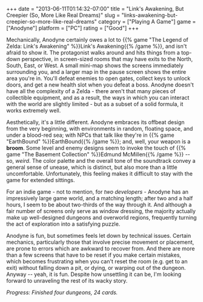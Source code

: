 +++
date = "2013-06-11T01:14:32-07:00"
title = "Link's Awakening, But Creepier (So, More Like Real Dreams)"
slug = "links-awakening-but-creepier-so-more-like-real-dreams"
category = ["Playing A Game"]
game = ["Anodyne"]
platform = ["PC"]
rating = ["Good"]
+++

Mechanically, Anodyne certainly owes a lot to {{% game "The Legend of Zelda: Link's Awakening" %}}Link's Awakening{{% /game %}}, and isn't afraid to show it.  The protagonist walks around and hits things from a top-down perspective, in screen-sized rooms that may have exits to the North, South, East, or West.  A small mini-map shows the screens immediately surrounding you, and a larger map in the pause screen shows the entire area you're in.  You'll defeat enemies to open gates, collect keys to unlock doors, and get a new health slot when you defeat a boss.  Anodyne doesn't have all the complexity of a Zelda - there aren't that many pieces of collectible equipment, and as a result, the ways in which you can interact with the world are slightly limited - but as a subset of a solid formula, it works extremely well.

Aesthetically, it's a little different.  Anodyne embraces its offbeat design from the very beginning, with environments in random, floating space, and under a blood-red sea; with NPCs that talk like they're in {{% game "EarthBound" %}}EarthBound{{% /game %}}; and, well, your weapon is a <b>broom</b>.  Some level and enemy designs seem to invoke the touch of {{% game "The Basement Collection" %}}Edmund McMillen{{% /game %}} -- so, <i>weird</i>.  The color palette and the overall tone of the soundtrack convey a general sense of unease, which is distinct, but also more than a little uncomfortable.  Unfortunately, this feeling makes it difficult to stay with the game for extended sittings.

For an indie game - not to mention, for <i>two developers</i> - Anodyne has an impressively large game world, and a matching length; after two and a half hours, I seem to be about two-thirds of the way through it.  And although a fair number of screens only serve as window dressing, the majority actually make up well-designed dungeons and overworld regions, frequently turning the act of exploration into a satisfying puzzle.

Anodyne is fun, but sometimes feels let down by technical issues.  Certain mechanics, particularly those that involve precise movement or placement, are prone to errors which are awkward to recover from.  And there are more than a few screens that have to be reset if you make certain mistakes, which becomes frustrating when you can't reset the room (e.g. get to an exit) without falling down a pit, or dying, or warping out of the dungeon.  Anyway -- yeah, it is fun.  Despite how unsettling it can be, I'm looking forward to unraveling the rest of its wacky story.

<i>Progress: Finished four dungeons, 24 cards.</i>